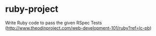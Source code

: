 # ruby-project
Write Ruby code to pass the given RSpec Tests
(http://www.theodinproject.com/web-development-101/ruby?ref=lc-pb)
